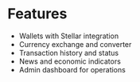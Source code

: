 # Features

- Wallets with Stellar integration
- Currency exchange and converter
- Transaction history and status
- News and economic indicators
- Admin dashboard for operations
